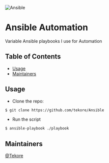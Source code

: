 ![Ansible](https://img.shields.io/badge/ansible-%231A1918.svg?style=for-the-badge&logo=ansible&logoColor=white)

# Ansible Automation

Variable Ansible playbooks I use for Automation

## Table of Contents
- [Usage](#usage)
- [Maintainers](#maintainers)

## Usage
- Clone the repo:
```sh
$ git clone https://github.com/tekore/Ansible
```

- Run the script
```sh
$ ansible-playbook ./playbook
```

## Maintainers
[@Tekore](https://github.com/tekore)